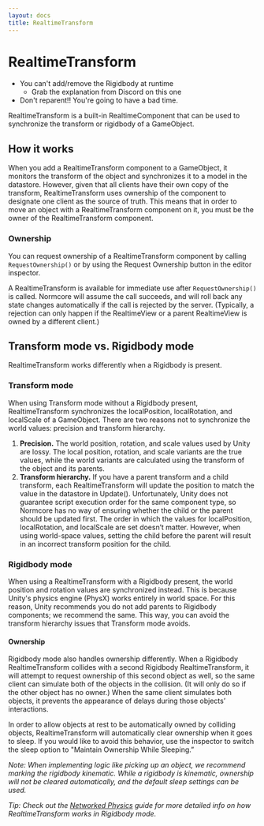 ```yaml
---
layout: docs
title: RealtimeTransform
---
```

# RealtimeTransform

* You can't add/remove the Rigidbody at runtime
  *  Grab the explanation from Discord on this one
* Don't reparent!! You're going to have a bad time.

RealtimeTransform is a built-in RealtimeComponent that can be used to synchronize the transform or rigidbody of a GameObject.

## How it works
When you add a RealtimeTransform component to a GameObject, it monitors the transform of the object and synchronizes it to a model in the datastore. However, given that all clients have their own copy of the transform, RealtimeTransform uses ownership of the component to designate one client as the source of truth. This means that in order to move an object with a RealtimeTransform component on it, you must be the owner of the RealtimeTransform component.

### Ownership
You can request ownership of a RealtimeTransform component by calling `RequestOwnership()` or by using the Request Ownership button in the editor inspector.

A RealtimeTransform is available for immediate use after `RequestOwnership()` is called. Normcore will assume the call succeeds, and will roll back any state changes automatically if the call is rejected by the server. (Typically, a rejection can only happen if the RealtimeView or a parent RealtimeView is owned by a different client.)

## Transform mode vs. Rigidbody mode
RealtimeTransform works differently when a Rigidbody is present.

### Transform mode
When using Transform mode without a Rigidbody present, RealtimeTransform synchronizes the localPosition, localRotation, and localScale of a GameObject. There are two reasons not to synchronize the world values: precision and transform hierarchy.

1. **Precision.** The world position, rotation, and scale values used by Unity are lossy. The local position, rotation, and scale variants are the true values, while the world variants are calculated using the transform of the object and its parents. 
2. **Transform hierarchy.** If you have a parent transform and a child transform, each RealtimeTransform will update the position to match the value in the datastore in Update(). Unfortunately, Unity does not guarantee script execution order for the same component type, so Normcore has no way of ensuring whether the child or the parent should be updated first. The order in which the values for localPosition, localRotation, and localScale are set doesn’t matter. However, when using world-space values, setting the child before the parent will result in an incorrect transform position for the child.

### Rigidbody mode
When using a RealtimeTransform with a Rigidbody present, the world position and rotation values are synchronized instead. This is because Unity's physics engine (PhysX) works entirely in world space. For this reason, Unity recommends you do not add parents to Rigidbody components; we recommend the same. This way, you can avoid the transform hierarchy issues that Transform mode avoids.

#### Ownership
Rigidbody mode also handles ownership differently. When a Rigidbody RealtimeTransform collides with a second Rigidbody RealtimeTransform, it will attempt to request ownership of this second object as well, so the same client can simulate both of the objects in the collision. (It will only do so if the other object has no owner.) When the same client simulates both objects, it prevents the appearance of delays during those objects’ interactions.

In order to allow objects at rest to be automatically owned by colliding objects, RealtimeTransform will automatically clear ownership when it goes to sleep. If you would like to avoid this behavior, use the inspector to switch the sleep option to "Maintain Ownership While Sleeping.”

*Note: When implementing logic like picking up an object, we recommend marking the rigidbody kinematic. While a rigidbody is kinematic, ownership will not be cleared automatically, and the default sleep settings can be used.*

*Tip: Check out the [Networked Physics](./networked-physics) guide for more detailed info on how RealtimeTransform works in Rigidbody mode.*
